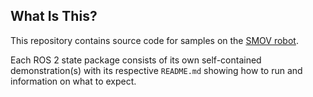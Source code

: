## What Is This?

This repository contains source code for samples on the [SMOV robot](https://github.com/vertueux/smov).

Each ROS 2 state package consists of its own self-contained demonstration(s) with its respective `README.md` showing how to run and information on what to expect.